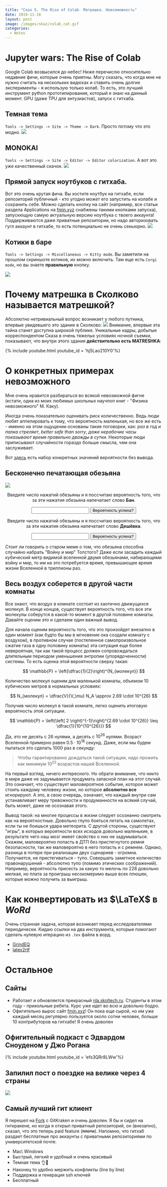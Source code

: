 ```yaml
---
title: "Сказ 5. The Rise of Colab. Матрешка. Невозможность"
date: 2019-11-16
layout: post
image: /images/skaz/colab_cat.gif
categories:
  - Notes
---
```


# Jupyter wars: The Rise of Colab
Google Colab возвысился до небес! Ниже перечислю относительно недавние фичи, которые очень приятны. Могу сказать, что когда мне не нужно считать на нескольких видюхах и ставить очень долгие эксперименты - я использую только колаб. То есть, это лучший инструмент python прототипирования, который я знаю на данный момент. GPU (даже TPU для энтузиастов), запуск с гитхаба.
## Темная тема
`Tools -> Settings -> Site -> Theme -> Dark`. Просто потому что это модно.
![](/images/skaz/colab_1.png)
## MONOKAI
`Tools -> Settings -> Site -> Editor -> Editor colorization`. А вот это уже качественный скачок.
![](/images/skaz/colab_2.png)
## Прямой запуск ноутбуков с гитхаба.
Вот это очень крутая фича. Вы хостите ноутбук на гитхабе, если репозиторий публичный - кто угодно может его запустить на колабе и сохранить себе. Можно сделать кнопку на сайт (например, все статьи раздела Applications на [fmin.xyz](https://fmin.xyz) снабжены такими кнопками запуска), запускющую самую актуальную версию ноутбука с твоего аккаунта! Поддерживаются даже приватные репозитории, но надо авторизовать гугл аккаунт в гитхабе, то есть потенциально не очень секьюрно. 
![](/images/skaz/colab_3.png)
## Котики в баре
`Tools -> Settings -> Miscellaneous -> Kitty mode`. Вы заметили на прошлом скриншоте котиков, их можно включить. Там еще есть `Corgi mode`, но вы знаете **правильную** кнопку.
<div class="video">
    <!-- poll pollservice.ru begin -->
	<script type="text/javascript" src="https://pollservice.ru/js/w/4.0/base.js"></script>
	<div class="pollservice-poll" data-key="n10yr2hf87"></div>
	<!-- poll pollservice.ru end -->
</div>

![](/images/skaz/colab_cat.gif)

# Почему матрешка в Сколково называется матрешкой?
Абсолютно нетривиальный вопрос возникает у любого путника, впервые увидевшего это здание в Сколково:
![](/images/skaz/matreshka.jpg)
Внимание, впервые эта тайна станет доступна широкой публике. Уникальные кадры, добытые корреспондентом Сказа в очень тяжелых условиях ночной съемки, показывают, что внутри этого здания **действительно есть MATRESHKA**:

{% include youtube.html youtube_id = 'hj5Lao210Y0'%}

# О конкретных примерах невозможного
Мне очень нравится разбираться во всякой невозможной фигне (кстати, одна из моих любимых школьных научпоп книг - "Физика невозможного" М. Каку). 

Иногда очень показательно оценивать риск количественно. Ведь люди любят аппелировать к тому, что вероятность маленькая, но все же есть -  именно на этом ощущении основаны такие поговорки, как: *раз в год и палка стреляет*, *better safe than sorry*, *даже нерабочие часы показывают время правильно дважды в сутки*. Некоторые люди приписывают случайности гораздо больше смысла, чем она заслуживает. 

Вот [здесь](https://habr.com/ru/post/365855/) есть набор конкретных значений вероятности без вывода.
## Бесконечно печатающая обезьяна
![](/images/skaz/monkey.gif)
<center>
<p>Введите число нажатий обезьяны и я поссчитаю вероятность того, что за эти нажатия обезьяна напечатает слово <b>Бан</b>.</p>

<input id="ban">
<button type="button" onclick="myFunctionban()">Вероятность успеха?</button>

<p id="ban_t"></p></center>

<script>
function myFunctionban() {
  var x, text;
  x = document.getElementById("ban").value;
  x = parseInt(x);
  if (Number.isNaN(x)) {
    text = "Надо ввести число";
  } else {
  	alph = 41;
    l = 3;
    p = 1 - (1 - (1/alph)**l)**x;
    text = p;
  }
  document.getElementById("ban_t").innerHTML = text;
}
</script>

<center>
<p>Введите число нажатий обезьяны и я поссчитаю вероятность того, что за эти нажатия обезьяна напечатает слово <b>Дешёвка</b>.</p>

<input id="deshevka">
<button type="button" onclick="myFunctiondeshevka()">Вероятность успеха?</button>

<p id="deshevka_t"></p>
</center>

<script>
function myFunctiondeshevka() {
  var x, text;
  x = document.getElementById("deshevka").value;
  x = parseInt(x);

  if (Number.isNaN(x)) {
    text = "Надо ввести число";
  } else {
  	alph = 41;
    l = 7;
    p = 1 - (1 - (1/alph)**l)**x;
    text = p;
  }
  document.getElementById("deshevka_t").innerHTML = text;
}
</script>

Стоит ли говорить о старом меме о том, что обезьяна способна случайно набрать "Войну и мир" Толстого? Даже если засадить каждый кубический метр видимой вселенной двумя обезьянами, набирающими войну и мир, то им на это потребуется время, превышающее время жизни Вселенной в триллионы раз.

## Весь воздух соберется в другой части комнаты
Все знают, что воздух в комнате состоит из хаотично движущихся молекул. В конце концов, существует вероятность того, что все эти  молекулы соберутся в какой-то момент в другой половине комнаты. Давайте оценим это и сделаем один важный вывод. 

Для начала оценим вероятность того, что это произойдет внезапно в один момент (как будто бы мы в мгновение ока создали комнату с воздухом), в противном случае (постепенное самопроизвольное сжатие газа в одну половину комнаты) эта ситуация еще более невероятная, так как такой процесс должен сопровождаться длительным периодом уменьшения энтропии (упорядоченности) системы. То есть оценка этой вероятности сверху такая:

$$
\mathbb{P} = \left(\dfrac{1}{2}\right)^{N_{молекул}}
$$

Количество молекул оценим для маленькой комнаты, объемом 10 кубических метров в нормальных условиях:

$$
N_{молекул} = \dfrac{V}{V_\mu} N_A \approx 2.69 \cdot 10^{26}
$$

Получив число молекул в такой комнате, легко оценить итоговую вероятность этой ситуации.

$$
\mathbb{P} = \left(\left( 2 \right)^{-1}\right)^{2.69 \cdot 10^{26}} \leq \dfrac{1}{10^{10^{26}}}
$$

Да, это не десять с 26 нулями, а десять с $10^{26}$ нулями. Возраст Вселенной примерно равен $0.5 \cdot 10^{18}$ секунд. Даже, если мы будем пытаться это сделать 1000 раз в секунду:

> Чтобы гарантированно дождаться такой ситуации, надо прожить как минимум $10^{25}$ возрастов нашей Вселенной.

На первый взгляд, ничего интересного. Но обрати внимание, что никто в мире даже не задумывается продумать запасной план на этот случай. Это означает, что существует маловероятное событие, которое может стоить каждому человеку жизни, но которое **абсолютно все** игнорируют. А это, в свою очередь, означает, что каждый внутри сам устанавливает меру тревожности и продуманности на всякий случай, быть может, даже не осознавая этого.

Вывод такой: на многие процессы в жизни следует осознанно смотреть как на вероятностные. Довольно глупо бояться летать на самолетах, если ты не боишься удара метеорита. С другой стороны, существуют "игры", в которых вероятности всех исходов довольно маленькие, в результате чего наш мозг имеет свойство о них не задумываться. Скажем, маловероятно попасть в ДТП без пристегнутого ремня безопасности, так же маловероятно в него попасть и с ремнем. Однако, разница в потере при реализации двух сценариев - огромна. Получается, не пристегиваться - тупо. Совершать заметное количество правонарушений - абсолютно тупо (помимо этических соображений). Например, вероятность присесть за какую то мелочь по 228 довольно мелкая, но плата за проигрыш несоизмеримо выше всех плюшек, которые можно получить за выигрыш.

# Как конвертировать из $\LaTeX$ в $WoRd$
Очень странная задача, которая возникает перед исследователями периодически. Кидаю ссылки на два инструмента, которые помогают сделать нулевую итерацию из `.tex` файла в ворд.

* [GrindEQ](https://www.grindeq.com/index.php?p=download&lang=en)
* [latex2rtf](http://latex2rtf.sourceforge.net/)

# Остальное

## Сайты

* Работает и обновляется прекрасный [nla.skoltech.ru](nla.skoltech.ru). Студенты в этом году - прикольные ребята. Курс уже идет во всю и довольно бодро.
* Офигительно вырос сайт [fmin.xyz](https://fmin.xyz)! Он пока еще сырой, но им уже каждый месяц регулярно пользуется около сотни человек, больше 10 контрибуторов на гитхабе! Я очень доволен

## Офигительный подкаст с Эдвардом Сноуденом у Джо Рогана

{% include youtube.html youtube_id = 'efs3QRr8LWw'%}

## Запилил пост о поездке на велике через 4 страны

[![](/images/posts/191103_eurovelo/bp8.jpg)](https://merkulov.top/2019/11/03/eurovelo6/)

## Самый лучший гит клиент
Я перешел на [Fork](https://git-fork.com/) с GitKraken и очень доволен. Я бы и сидел на гиткракене, но когда я открыл приватный репозиторий, он (внезапно), сказал, что это теперь paid feature (~~плоти~~). Напомню, что гитхаб раздает бесплатные про аккаунты с приватными репозиториями по университетской почте.
* Mac\ Windows
* Быстрый, легкий и удобный и очень красивый
* Темная тема 👌🧐
* Наконец то удобно мержить конфликты (line by line)
* Поддержка и генерация ssh ключей
* Бесплатный